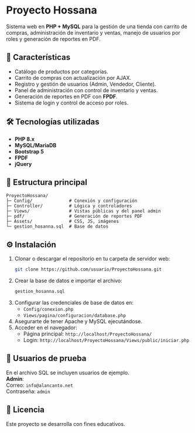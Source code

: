 # Proyecto Hossana

Sistema web en **PHP + MySQL** para la gestión de una tienda con carrito de compras, administración de inventario y ventas, manejo de usuarios por roles y generación de reportes en PDF.

## 🚀 Características

- Catálogo de productos por categorías.
- Carrito de compras con actualización por AJAX.
- Registro y gestión de usuarios (Admin, Vendedor, Cliente).
- Panel de administración con control de inventario y ventas.
- Generación de reportes en PDF con **FPDF**.
- Sistema de login y control de acceso por roles.

## 🛠️ Tecnologías utilizadas

- **PHP 8.x**
- **MySQL/MariaDB**
- **Bootstrap 5**
- **FPDF**
- **jQuery**

## 📂 Estructura principal

```
ProyectoHossana/
├─ Config/              # Conexión y configuración
├─ Controller/          # Lógica y controladores
├─ Views/               # Vistas públicas y del panel admin
├─ pdf/                 # Generación de reportes PDF
├─ Assets/              # CSS, JS, imágenes
└─ gestion_hosanna.sql  # Base de datos
```

## ⚙️ Instalación

1. Clonar o descargar el repositorio en tu carpeta de servidor web:
   ```bash
   git clone https://github.com/usuario/ProyectoHossana.git
   ```
2. Crear la base de datos e importar el archivo:
   ```bash
   gestion_hosanna.sql
   ```
3. Configurar las credenciales de base de datos en:
   - `Config/conexion.php`
   - `Views/pagina/configuracion/database.php`
4. Asegurarte de tener Apache y MySQL ejecutándose.
5. Acceder en el navegador:
   - Página principal: `http://localhost/ProyectoHossana/`
   - Login: `http://localhost/ProyectoHossana/Views/public/iniciar.php`

## 👤 Usuarios de prueba

En el archivo SQL se incluyen usuarios de ejemplo.  
**Admin**:  
Correo: `info@alancanto.net`  
Contraseña: `admin`

## 📄 Licencia

Este proyecto se desarrolla con fines educativos.
